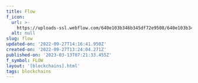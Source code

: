 ```yaml
---
title: Flow
f_icon:
  url: >-
    https://uploads-ssl.webflow.com/640e103b346b345df72e9508/640e103b346b34411c2e9547_Flow.png
  alt: null
slug: flow
updated-on: '2022-09-27T14:16:41.950Z'
created-on: '2022-09-27T13:24:04.271Z'
published-on: '2023-03-13T07:21:33.455Z'
f_symbol: FLOW
layout: '[blockchains].html'
tags: blockchains
---
```



